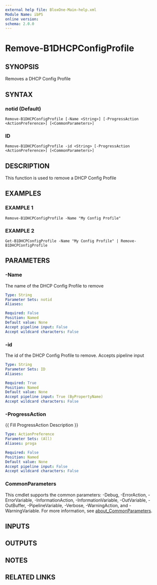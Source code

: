 ```yaml
---
external help file: BloxOne-Main-help.xml
Module Name: ibPS
online version:
schema: 2.0.0
---
```


# Remove-B1DHCPConfigProfile

## SYNOPSIS
Removes a DHCP Config Profile

## SYNTAX

### notid (Default)
```
Remove-B1DHCPConfigProfile [-Name <String>] [-ProgressAction <ActionPreference>] [<CommonParameters>]
```

### ID
```
Remove-B1DHCPConfigProfile -id <String> [-ProgressAction <ActionPreference>] [<CommonParameters>]
```

## DESCRIPTION
This function is used to remove a DHCP Config Profile

## EXAMPLES

### EXAMPLE 1
```
Remove-B1DHCPConfigProfile -Name "My Config Profile"
```

### EXAMPLE 2
```
Get-B1DHCPConfigProfile -Name "My Config Profile" | Remove-B1DHCPConfigProfile
```

## PARAMETERS

### -Name
The name of the DHCP Config Profile to remove

```yaml
Type: String
Parameter Sets: notid
Aliases:

Required: False
Position: Named
Default value: None
Accept pipeline input: False
Accept wildcard characters: False
```

### -id
The id of the DHCP Config Profile to remove.
Accepts pipeline input

```yaml
Type: String
Parameter Sets: ID
Aliases:

Required: True
Position: Named
Default value: None
Accept pipeline input: True (ByPropertyName)
Accept wildcard characters: False
```

### -ProgressAction
{{ Fill ProgressAction Description }}

```yaml
Type: ActionPreference
Parameter Sets: (All)
Aliases: proga

Required: False
Position: Named
Default value: None
Accept pipeline input: False
Accept wildcard characters: False
```

### CommonParameters
This cmdlet supports the common parameters: -Debug, -ErrorAction, -ErrorVariable, -InformationAction, -InformationVariable, -OutVariable, -OutBuffer, -PipelineVariable, -Verbose, -WarningAction, and -WarningVariable. For more information, see [about_CommonParameters](http://go.microsoft.com/fwlink/?LinkID=113216).

## INPUTS

## OUTPUTS

## NOTES

## RELATED LINKS
